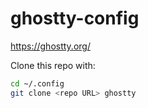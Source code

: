# ghostty-config
https://ghostty.org/

Clone this repo with:
```sh
cd ~/.config
git clone <repo URL> ghostty
```
